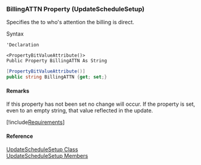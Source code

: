 ﻿### BillingATTN Property (UpdateScheduleSetup)

Specifies the to who's attention the billing is direct.

Syntax

```vbnet
'Declaration

<PropertyBitValueAttribute()>
Public Property BillingATTN As String
```

```csharp
[PropertyBitValueAttribute()]
public string BillingATTN {get; set;}
```

#### Remarks

If this property has not been set no change will occur. If the property is set, even to an empty string, that value reflected in the update.

[!include[Requirements](../partials/requirements.md)]

#### Reference

[UpdateScheduleSetup Class](FChoice.Toolkits.Clarify~FChoice.Toolkits.Clarify.Contracts.UpdateScheduleSetup.md)  
[UpdateScheduleSetup Members](FChoice.Toolkits.Clarify~FChoice.Toolkits.Clarify.Contracts.UpdateScheduleSetup_members.md)